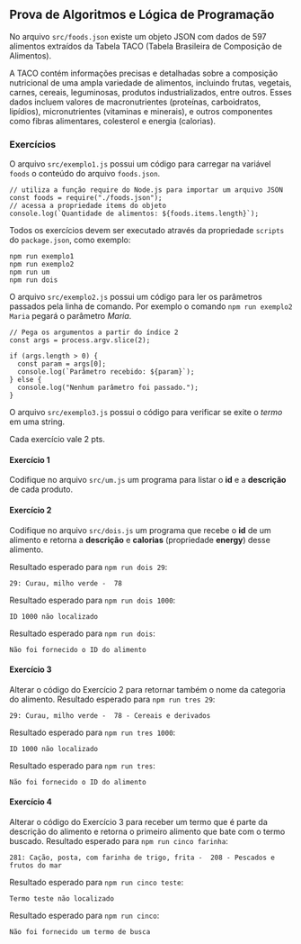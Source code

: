 ## Prova de Algoritmos e Lógica de Programação

No arquivo `src/foods.json` existe um objeto JSON com dados de 597 alimentos extraídos da Tabela TACO (Tabela Brasileira de Composição de Alimentos).

A TACO contém informações precisas e detalhadas sobre a composição nutricional de uma ampla variedade de alimentos, incluindo frutas, vegetais, carnes, cereais, leguminosas, produtos industrializados, entre outros. Esses dados incluem valores de macronutrientes (proteínas, carboidratos, lipídios), micronutrientes (vitaminas e minerais), e outros componentes como fibras alimentares, colesterol e energia (calorias).

### Exercícios
O arquivo `src/exemplo1.js` possui um código para carregar na variável `foods` o conteúdo do arquivo `foods.json`.
```
// utiliza a função require do Node.js para importar um arquivo JSON
const foods = require("./foods.json");
// acessa a propriedade items do objeto
console.log(`Quantidade de alimentos: ${foods.items.length}`);
```
Todos os exercícios devem ser executado através da propriedade `scripts` do `package.json`, como exemplo:
```
npm run exemplo1
npm run exemplo2
npm run um
npm run dois
```

O arquivo `src/exemplo2.js` possui um código para ler os parâmetros passados pela linha de comando. Por exemplo o comando `npm run exemplo2 Maria` pegará o parâmetro _Maria_.
```
// Pega os argumentos a partir do índice 2
const args = process.argv.slice(2); 

if (args.length > 0) {
  const param = args[0];
  console.log(`Parâmetro recebido: ${param}`);
} else {
  console.log("Nenhum parâmetro foi passado.");
}
```
O arquivo `src/exemplo3.js` possui o código para verificar se exite o _termo_ em uma string.

Cada exercício vale 2 pts.

#### Exercício 1
Codifique no arquivo `src/um.js` um programa para listar o __id__ e a __descrição__ de cada produto.

#### Exercício 2
Codifique no arquivo `src/dois.js` um programa que recebe o __id__ de um alimento e retorna a __descrição__ e __calorias__ (propriedade __energy__) desse alimento.
 
Resultado esperado para `npm run dois 29`:
```
29: Curau, milho verde -  78
```
Resultado esperado para `npm run dois 1000`:
```
ID 1000 não localizado
```
Resultado esperado para `npm run dois`:
```
Não foi fornecido o ID do alimento
```

#### Exercício 3
Alterar o código do Exercício 2 para retornar também o nome da categoria do alimento. 
Resultado esperado para `npm run tres 29`:
```
29: Curau, milho verde -  78 - Cereais e derivados
```
Resultado esperado para `npm run tres 1000`:
```
ID 1000 não localizado
```
Resultado esperado para `npm run tres`:
```
Não foi fornecido o ID do alimento
```

#### Exercício 4
Alterar o código do Exercício 3 para receber um termo que é parte da descrição do alimento e retorna o primeiro alimento que bate com o termo buscado. 
Resultado esperado para `npm run cinco farinha`:
```
281: Cação, posta, com farinha de trigo, frita -  208 - Pescados e frutos do mar
```
Resultado esperado para `npm run cinco teste`:
```
Termo teste não localizado
```
Resultado esperado para `npm run cinco`:
```
Não foi fornecido um termo de busca
```